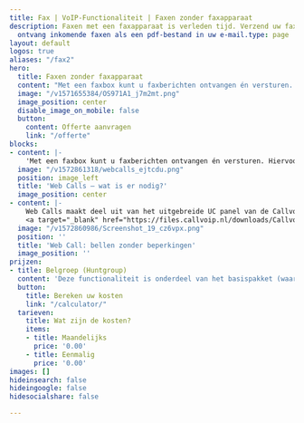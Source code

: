 ```yaml
---
title: Fax | VoIP-Functionaliteit | Faxen zonder faxapparaat
description: Faxen met een faxapparaat is verleden tijd. Verzend uw faxen online en
  ontvang inkomende faxen als een pdf-bestand in uw e-mail.type: page
layout: default
logos: true
aliases: "/fax2"
hero:
  title: Faxen zonder faxapparaat
  content: "Met een faxbox kunt u faxberichten ontvangen én versturen. Hiervoor heeft u geen fysiek faxapparaat meer nodig, alles gaat via internet. <b>Inkomende faxberichten</b> komen als PDF-bericht per email op één of meer emailadressen binnen. Wilt u een **fax versturen**, dan kunt u het te faxen bestand als PDF-document uploaden op de telefooncentrale. Het bericht komt dan bij uw relatie als fax binnen."
  image: "/v1571655384/OS971A1_j7m2mt.png"
  image_position: center
  disable_image_on_mobile: false
  button:
    content: Offerte aanvragen
    link: "/offerte"
blocks:
- content: |-
    'Met een faxbox kunt u faxberichten ontvangen én versturen. Hiervoor heeft u geen fysiek faxapparaat meer nodig, alles gaat via internet. <b>Inkomende faxberichten</b> komen als PDF-bericht per email op één of meer emailadressen binnen. Wilt u een **fax versturen**, dan kunt u het te faxen bestand als PDF-document uploaden op de telefooncentrale. Het bericht komt dan bij uw relatie als fax binnen.'
  image: "/v1572861318/webcalls_ejtcdu.png"
  position: image_left
  title: 'Web Calls – wat is er nodig?'
  image_position: center
- content: |-
    Web Calls maakt deel uit van het uitgebreide UC panel van de Callvoip-centrale. Als je met Web Calls aan het bellen bent, heb je dezelfde mogelijkheden als met een normale telefoon, zoals doorverbinden, mute en in de wacht zetten. Verder kun je kiezen met welk nummer je uitbelt en gemakkelijk klikken en bellen vanuit je dashboard en contactenlijst.<BR><BR>
    <a target="_blank" href="https://files.callvoip.nl/downloads/Callvoip_handleiding_Web-Calls-Browser-Based-Bellen.pdf" class="button">Webcalls Handleiding</a>'
  image: "/v1572860986/Screenshot_19_cz6vpx.png"
  position: ''
  title: 'Web Call: bellen zonder beperkingen'
  image_position: ''
prijzen:
- title: Belgroep (Huntgroup)
  content: 'Deze functionaliteit is onderdeel van het basispakket (waar u €7,50 excl. BTW voor betaalt).'
  button:
    title: Bereken uw kosten
    link: "/calculator/"
  tarieven:
    title: Wat zijn de kosten?
    items:
    - title: Maandelijks
      price: '0.00'
    - title: Eenmalig
      price: '0.00'
images: []
hideinsearch: false
hideingoogle: false
hidesocialshare: false

---
```

